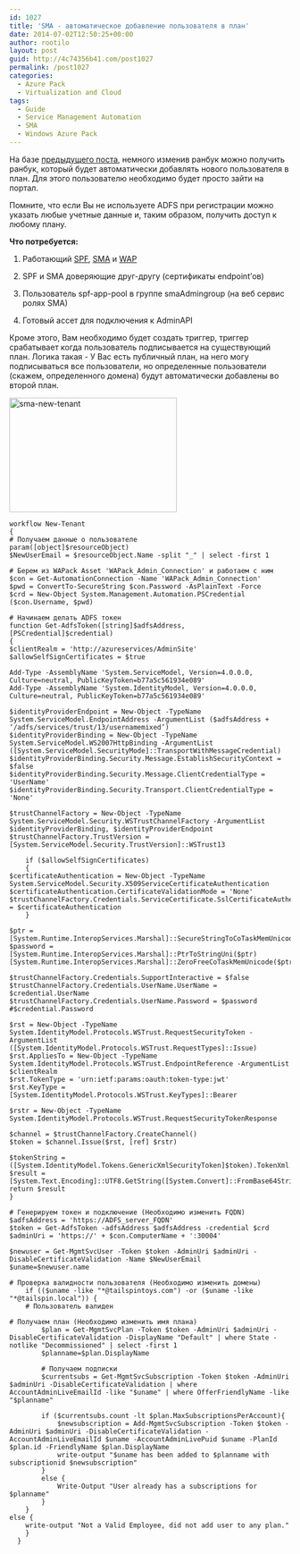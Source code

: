```yaml
---
id: 1027
title: 'SMA - автоматическое добавление пользователя в план'
date: 2014-07-02T12:50:25+00:00
author: rootilo
layout: post
guid: http://4c74356b41.com/post1027
permalink: /post1027
categories:
  - Azure Pack
  - Virtualization and Cloud
tags:
  - Guide
  - Service Management Automation
  - SMA
  - Windows Azure Pack
---
```

На базе [предыдущего поста](http://4c74356b41.com/post1016), немного изменив ранбук можно получить ранбук, который будет автоматически добавлять нового пользователя в план. Для этого пользователю необходимо будет просто зайти на портал.

Помните, что если Вы не используете ADFS при регистрации можно указать любые учетные данные и, таким образом, получить доступ к любому плану.
  
**Что потребуется:**
  
1. Работающий [SPF](http://4c74356b41.com/post466), [SMA](http://4c74356b41.com/post678) и [WAP](http://4c74356b41.com/post422)
  
2. SPF и SMA доверяющие друг-другу (сертификаты endpoint&#8217;ов)
  
3. Пользователь spf-app-pool в группе smaAdmingroup (на веб сервис ролях SMA)
  
4. Готовый ассет для подключения к AdminAPI
  
Кроме этого, Вам необходимо будет создать триггер, триггер срабатывает когда пользователь подписывается на существующий план. Логика такая - У Вас есть публичный план, на него могу подписываться все пользователи, но определенные пользователи (скажем, определенного домена) будут автоматически добавлены во второй план.
  
<a href="http://4c74356b41.com/wp-content/uploads/2016/02/sma-new-tenant.png" rel="attachment wp-att-5346"><img src="http://4c74356b41.com/wp-content/uploads/2016/02/sma-new-tenant-300x205.png" alt="sma-new-tenant" width="300" height="205" /></a>

```
workflow New-Tenant
{
# Получаем данные о пользователе
param([object]$resourceObject)    
$NewUserEmail = $resourceObject.Name -split "_" | select -first 1

# Берем из WAPack Asset 'WAPack_Admin_Connection' и работаем с ним
$con = Get-AutomationConnection -Name 'WAPack_Admin_Connection'
$pwd = ConvertTo-SecureString $con.Password -AsPlainText -Force
$crd = New-Object System.Management.Automation.PSCredential ($con.Username, $pwd)

# Начинаем делать ADFS токен
function Get-AdfsToken([string]$adfsAddress, [PSCredential]$credential)
{
$clientRealm = 'http://azureservices/AdminSite'
$allowSelfSignCertificates = $true

Add-Type -AssemblyName 'System.ServiceModel, Version=4.0.0.0, Culture=neutral, PublicKeyToken=b77a5c561934e089'
Add-Type -AssemblyName 'System.IdentityModel, Version=4.0.0.0, Culture=neutral, PublicKeyToken=b77a5c561934e089'

$identityProviderEndpoint = New-Object -TypeName System.ServiceModel.EndpointAddress -ArgumentList ($adfsAddress + ‘/adfs/services/trust/13/usernamemixed’)
$identityProviderBinding = New-Object -TypeName System.ServiceModel.WS2007HttpBinding -ArgumentList ([System.ServiceModel.SecurityMode]::TransportWithMessageCredential)
$identityProviderBinding.Security.Message.EstablishSecurityContext = $false
$identityProviderBinding.Security.Message.ClientCredentialType = 'UserName'
$identityProviderBinding.Security.Transport.ClientCredentialType = 'None'

$trustChannelFactory = New-Object -TypeName System.ServiceModel.Security.WSTrustChannelFactory -ArgumentList $identityProviderBinding, $identityProviderEndpoint
$trustChannelFactory.TrustVersion = [System.ServiceModel.Security.TrustVersion]::WSTrust13

    if ($allowSelfSignCertificates)
    {
$certificateAuthentication = New-Object -TypeName System.ServiceModel.Security.X509ServiceCertificateAuthentication
$certificateAuthentication.CertificateValidationMode = 'None'
$trustChannelFactory.Credentials.ServiceCertificate.SslCertificateAuthentication = $certificateAuthentication
    }

$ptr = [System.Runtime.InteropServices.Marshal]::SecureStringToCoTaskMemUnicode($credential.Password)
$password = [System.Runtime.InteropServices.Marshal]::PtrToStringUni($ptr)
[System.Runtime.InteropServices.Marshal]::ZeroFreeCoTaskMemUnicode($ptr)

$trustChannelFactory.Credentials.SupportInteractive = $false
$trustChannelFactory.Credentials.UserName.UserName = $credential.UserName
$trustChannelFactory.Credentials.UserName.Password = $password #$credential.Password

$rst = New-Object -TypeName System.IdentityModel.Protocols.WSTrust.RequestSecurityToken -ArgumentList ([System.IdentityModel.Protocols.WSTrust.RequestTypes]::Issue)
$rst.AppliesTo = New-Object -TypeName System.IdentityModel.Protocols.WSTrust.EndpointReference -ArgumentList $clientRealm
$rst.TokenType = 'urn:ietf:params:oauth:token-type:jwt'
$rst.KeyType = [System.IdentityModel.Protocols.WSTrust.KeyTypes]::Bearer

$rstr = New-Object -TypeName System.IdentityModel.Protocols.WSTrust.RequestSecurityTokenResponse

$channel = $trustChannelFactory.CreateChannel()
$token = $channel.Issue($rst, [ref] $rstr)

$tokenString = ([System.IdentityModel.Tokens.GenericXmlSecurityToken]$token).TokenXml.InnerText;
$result = [System.Text.Encoding]::UTF8.GetString([System.Convert]::FromBase64String($tokenString))
return $result
}

# Генерируем токен и подключение (Необходимо изменить FQDN)
$adfsAddress = 'https://ADFS_server_FQDN'
$token = Get-AdfsToken -adfsAddress $adfsAddress -credential $crd
$adminUri = 'https://' + $con.ComputerName + ':30004'

$newuser = Get-MgmtSvcUser -Token $token -AdminUri $adminUri -DisableCertificateValidation -Name $NewUserEmail
$uname=$newuser.name
 
# Проверка валидности пользователя (Необходимо изменить домены)
    if (($uname -like "*@tailspintoys.com") -or ($uname -like "*@tailspin.local")) {
    # Пользователь валиден
 
# Получаем план (Необходимо изменить имя плана)
        $plan = Get-MgmtSvcPlan -Token $token -AdminUri $adminUri -DisableCertificateValidation -DisplayName "Default" | where State -notlike "Decommissioned" | select -first 1
        $planname=$plan.DisplayName
 
        # Получаем подписки 
        $currentsubs = Get-MgmtSvcSubscription -Token $token -AdminUri $adminUri -DisableCertificateValidation | where AccountAdminLiveEmailId -like "$uname" | where OfferFriendlyName -like "$planname"
 
        if ($currentsubs.count -lt $plan.MaxSubscriptionsPerAccount){
            $newsubscription = Add-MgmtSvcSubscription -Token $token -AdminUri $adminUri -DisableCertificateValidation -AccountAdminLiveEmailId $uname -AccountAdminLivePuid $uname -PlanId $plan.id -FriendlyName $plan.DisplayName
            write-output "$uname has been added to $planname with subscriptionid $newsubscription"
        }
        else {
            Write-Output "User already has a subscriptions for $planname"
        }
    }
else {
    write-output "Not a Valid Employee, did not add user to any plan."  
    }
  }
```